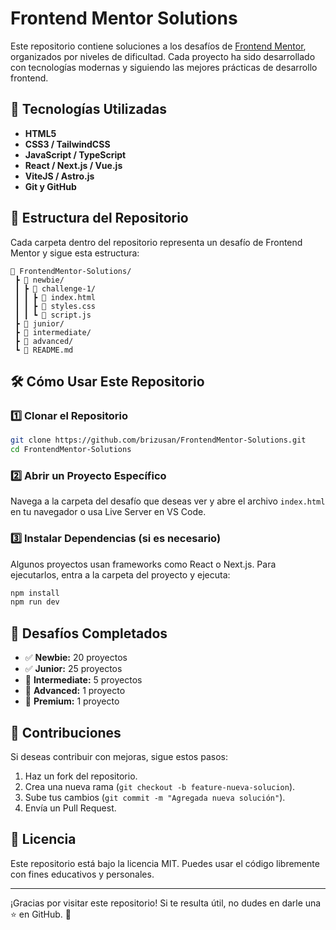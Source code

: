 # Frontend Mentor Solutions

Este repositorio contiene soluciones a los desafíos de [Frontend Mentor](https://www.frontendmentor.io/), organizados por niveles de dificultad. Cada proyecto ha sido desarrollado con tecnologías modernas y siguiendo las mejores prácticas de desarrollo frontend.

## 🚀 Tecnologías Utilizadas
- **HTML5**
- **CSS3 / TailwindCSS**
- **JavaScript / TypeScript**
- **React / Next.js / Vue.js**
- **ViteJS / Astro.js**
- **Git y GitHub**

## 📂 Estructura del Repositorio
Cada carpeta dentro del repositorio representa un desafío de Frontend Mentor y sigue esta estructura:

```
📁 FrontendMentor-Solutions/
 ┣ 📂 newbie/
 ┃ ┣ 📂 challenge-1/
 ┃ ┃ ┣ 📜 index.html
 ┃ ┃ ┣ 📜 styles.css
 ┃ ┃ ┗ 📜 script.js
 ┣ 📂 junior/
 ┣ 📂 intermediate/
 ┣ 📂 advanced/
 ┗ 📜 README.md
```

## 🛠 Cómo Usar Este Repositorio

### 1️⃣ Clonar el Repositorio
```bash
git clone https://github.com/brizusan/FrontendMentor-Solutions.git
cd FrontendMentor-Solutions
```

### 2️⃣ Abrir un Proyecto Específico
Navega a la carpeta del desafío que deseas ver y abre el archivo `index.html` en tu navegador o usa Live Server en VS Code.

### 3️⃣ Instalar Dependencias (si es necesario)
Algunos proyectos usan frameworks como React o Next.js. Para ejecutarlos, entra a la carpeta del proyecto y ejecuta:
```bash
npm install
npm run dev
```

## 🎯 Desafíos Completados
- ✅ **Newbie:** 20 proyectos
- ✅ **Junior:** 25 proyectos
- 🚧 **Intermediate:** 5 proyectos
- 🚀 **Advanced:** 1 proyecto
- 🌠 **Premium:** 1 proyecto

## 🤝 Contribuciones
Si deseas contribuir con mejoras, sigue estos pasos:
1. Haz un fork del repositorio.
2. Crea una nueva rama (`git checkout -b feature-nueva-solucion`).
3. Sube tus cambios (`git commit -m "Agregada nueva solución"`).
4. Envía un Pull Request.

## 📜 Licencia
Este repositorio está bajo la licencia MIT. Puedes usar el código libremente con fines educativos y personales.

---
¡Gracias por visitar este repositorio! Si te resulta útil, no dudes en darle una ⭐ en GitHub. 🚀
